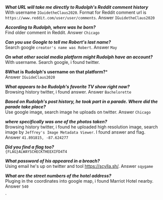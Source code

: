 ***What URL will take me directly to Rudolph's Reddit comment history***  
With username `IGuidetheClaus2020`. Format for Reddit comment url is `https://www.reddit.com/user/user/comments`. 
Answer `IGuidetheClaus2020`  

***According to Rudolph, where was he born?***  
Find older comment in Reddit. Answer `Chicago`  

***Can you use Google to tell me Robert's last name?***  
Search google `creator's name was Robert`. Answer `May`  

***On what other social media platform might Rudolph have an account?***  
With username. Search google, i found twitter.  

**8What is Rudolph's username on that platform?***  
Answer `IGuideClaus2020`  

***What appears to be Rudolph's favorite TV show right now?***  
Browsing history twitter, i found answer. Answer `Bachelorette`  

***Based on Rudolph's post history, he took part in a parade.  Where did the parade take place?***  
Use google image, search image he uploads on twitter. Answer `Chicago`  

***where specifically was one of the photos taken?***  
Browsing history twitter, i found he uploaded high resolution image, search image by `Jeffrey's Image Metadata Viewer`. I found
answer and flag. Answer `41.891815, -87.624277`  

***Did you find a flag too?***  
`{FLAG}ALWAYSCHECKTHEEXIFD4T4`  

***What password of his appeared in a breach?***  
Using email he's up on twitter and tool https://scylla.sh/. Answer `sqygame`  

***What are the street numbers of the hotel address?***  
Pluging in the coordinates into google map, i found Marriot Hotel nearby. Answer `540`  

`
